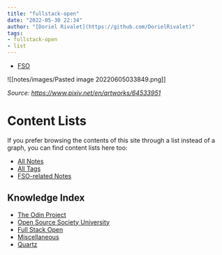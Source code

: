 ```yaml
---
title: "fullstack-open"
date: "2022-05-30 22:34"
author: "[Doriel Rivalet](https://github.com/DorielRivalet)"
tags:
- fullstack-open
- list
---
```


- [FSO](../../tags/fullstack-open)


![[notes/images/Pasted image 20220605033849.png]]

*Source: https://www.pixiv.net/en/artworks/64533951*

# Content Lists
If you prefer browsing the contents of this site through a list instead of a graph, you can find content lists here too:

- [All Notes](notes/)
- [All Tags](../../tags/)
- [FSO-related Notes](../../tags/fullstack-open)

## Knowledge Index
- [The Odin Project](notes/index-list/the-odin-project.md)
- [Open Source Society University](notes/index-list/open-source-society-university.md)
- [Full Stack Open](notes/index-list/fullstack-open.md)
- [Miscellaneous](notes/index-list/miscellaneous.md)
- [Quartz](notes/index-list/quartz.md)



